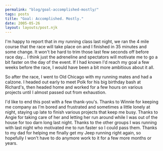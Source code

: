```yaml
---
permalink: "blog/goal-accomplished-mostly/"
tags: posts
title: "Goal: Accomplished. Mostly."
date: 2005-05-26
layout: layouts/post.njk
---
```


I'm happy to report that in my running class last night, we ran the 4 mile course that the race will take place on and I finished in 35 minutes and some change. It won't be hard to trim those last few seconds off before race day... I think just the adreneline and spectators will motivate me to go a bit faster on the day of the event. If I had known I'd reach my goal a few weeks before the race, I would have been a bit more ambitious about it all. 

So after the race, I went to Old Chicago with my running mates and had a calzone. I headed out early to meet Polk for his big birthday bash at Richard's, then headed home and worked for a few hours on various projects until I almost passed out from exhaustion. 

I'd like to end this post with a few thank-you's. Thanks to Winnie for keeping me company as I'm bored and frustrated and sometimes a little lonely at night, staying up late to finish various projects that keep me busy. Thanks to Angie for taking care of her and letting her run around while I was out of the house for too darn long last night. Thanks to the other groups I was running with last night who motivated me to run faster so I could pass them. Thanks to my dad for helping me finally get my Jeep running right again, so hopefully I won't have to do anymore work to it for a few more months or years.